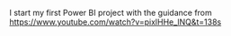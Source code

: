 I start my first Power BI project with the guidance from https://www.youtube.com/watch?v=pixlHHe_lNQ&t=138s
